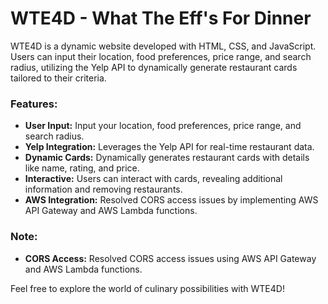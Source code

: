 # WTE4D - What The Eff's For Dinner

WTE4D is a dynamic website developed with HTML, CSS, and JavaScript. Users can input their location, food preferences, price range, and search radius, utilizing the Yelp API to dynamically generate restaurant cards tailored to their criteria.

### Features:

-   **User Input:** Input your location, food preferences, price range, and search radius.
-   **Yelp Integration:** Leverages the Yelp API for real-time restaurant data.
-   **Dynamic Cards:** Dynamically generates restaurant cards with details like name, rating, and price.
-   **Interactive:** Users can interact with cards, revealing additional information and removing restaurants.
-   **AWS Integration:** Resolved CORS access issues by implementing AWS API Gateway and AWS Lambda functions.

### Note:

-   **CORS Access:** Resolved CORS access issues using AWS API Gateway and AWS Lambda functions.

Feel free to explore the world of culinary possibilities with WTE4D!
